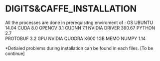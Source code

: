 # DIGITS&CAFFE_INSTALLATION
All the processes are done in prerequisitng enviroment of :
OS UBUNTU 14.04
CUDA 8.0 
OPENCV 3.1
CUDNN 7.1
NVIDIA DRIVER 390.67
PYTHON 2.7  
PROTOBUF 3.2
GPU NVIDIA QUODRA K600 1GB MEMO
NUMPY 1.14

*Detialed problems during installation can be found in each files.
[To be continue]
